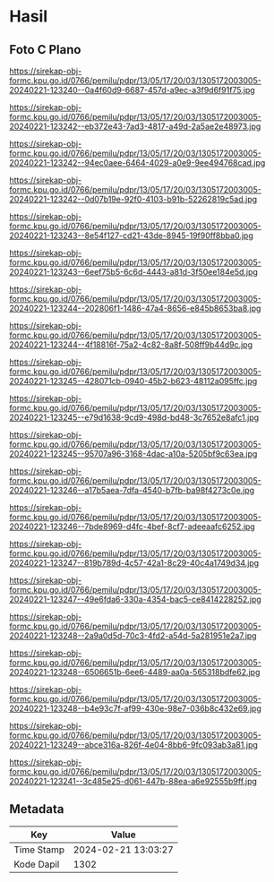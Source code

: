 # Hasil

## Foto C Plano

https://sirekap-obj-formc.kpu.go.id/0766/pemilu/pdpr/13/05/17/20/03/1305172003005-20240221-123240--0a4f60d9-6687-457d-a9ec-a3f9d6f91f75.jpg

https://sirekap-obj-formc.kpu.go.id/0766/pemilu/pdpr/13/05/17/20/03/1305172003005-20240221-123242--eb372e43-7ad3-4817-a49d-2a5ae2e48973.jpg

https://sirekap-obj-formc.kpu.go.id/0766/pemilu/pdpr/13/05/17/20/03/1305172003005-20240221-123242--94ec0aee-6464-4029-a0e9-9ee494768cad.jpg

https://sirekap-obj-formc.kpu.go.id/0766/pemilu/pdpr/13/05/17/20/03/1305172003005-20240221-123242--0d07b19e-92f0-4103-b91b-52262819c5ad.jpg

https://sirekap-obj-formc.kpu.go.id/0766/pemilu/pdpr/13/05/17/20/03/1305172003005-20240221-123243--8e54f127-cd21-43de-8945-19f90ff8bba0.jpg

https://sirekap-obj-formc.kpu.go.id/0766/pemilu/pdpr/13/05/17/20/03/1305172003005-20240221-123243--6eef75b5-6c6d-4443-a81d-3f50ee184e5d.jpg

https://sirekap-obj-formc.kpu.go.id/0766/pemilu/pdpr/13/05/17/20/03/1305172003005-20240221-123244--202806f1-1486-47a4-8656-e845b8653ba8.jpg

https://sirekap-obj-formc.kpu.go.id/0766/pemilu/pdpr/13/05/17/20/03/1305172003005-20240221-123244--4f18816f-75a2-4c82-8a8f-508ff9b44d9c.jpg

https://sirekap-obj-formc.kpu.go.id/0766/pemilu/pdpr/13/05/17/20/03/1305172003005-20240221-123245--428071cb-0940-45b2-b623-48112a095ffc.jpg

https://sirekap-obj-formc.kpu.go.id/0766/pemilu/pdpr/13/05/17/20/03/1305172003005-20240221-123245--e79d1638-9cd9-498d-bd48-3c7652e8afc1.jpg

https://sirekap-obj-formc.kpu.go.id/0766/pemilu/pdpr/13/05/17/20/03/1305172003005-20240221-123245--95707a96-3168-4dac-a10a-5205bf9c63ea.jpg

https://sirekap-obj-formc.kpu.go.id/0766/pemilu/pdpr/13/05/17/20/03/1305172003005-20240221-123246--a17b5aea-7dfa-4540-b7fb-ba98f4273c0e.jpg

https://sirekap-obj-formc.kpu.go.id/0766/pemilu/pdpr/13/05/17/20/03/1305172003005-20240221-123246--7bde8969-d4fc-4bef-8cf7-adeeaafc6252.jpg

https://sirekap-obj-formc.kpu.go.id/0766/pemilu/pdpr/13/05/17/20/03/1305172003005-20240221-123247--819b789d-4c57-42a1-8c29-40c4a1749d34.jpg

https://sirekap-obj-formc.kpu.go.id/0766/pemilu/pdpr/13/05/17/20/03/1305172003005-20240221-123247--49e6fda6-330a-4354-bac5-ce8414228252.jpg

https://sirekap-obj-formc.kpu.go.id/0766/pemilu/pdpr/13/05/17/20/03/1305172003005-20240221-123248--2a9a0d5d-70c3-4fd2-a54d-5a281951e2a7.jpg

https://sirekap-obj-formc.kpu.go.id/0766/pemilu/pdpr/13/05/17/20/03/1305172003005-20240221-123248--6506651b-6ee6-4489-aa0a-565318bdfe62.jpg

https://sirekap-obj-formc.kpu.go.id/0766/pemilu/pdpr/13/05/17/20/03/1305172003005-20240221-123248--b4e93c7f-af99-430e-98e7-036b8c432e69.jpg

https://sirekap-obj-formc.kpu.go.id/0766/pemilu/pdpr/13/05/17/20/03/1305172003005-20240221-123249--abce316a-826f-4e04-8bb6-9fc093ab3a81.jpg

https://sirekap-obj-formc.kpu.go.id/0766/pemilu/pdpr/13/05/17/20/03/1305172003005-20240221-123241--3c485e25-d061-447b-88ea-a6e92555b9ff.jpg


## Metadata

| Key        | Value               |
| ---------- | ------------------- |
| Time Stamp | 2024-02-21 13:03:27 |
| Kode Dapil | 1302                |



